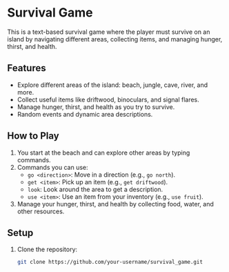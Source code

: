 # Survival Game

This is a text-based survival game where the player must survive on an island by navigating different areas, collecting items, and managing hunger, thirst, and health.

## Features
- Explore different areas of the island: beach, jungle, cave, river, and more.
- Collect useful items like driftwood, binoculars, and signal flares.
- Manage hunger, thirst, and health as you try to survive.
- Random events and dynamic area descriptions.

## How to Play
1. You start at the beach and can explore other areas by typing commands.
2. Commands you can use:
   - `go <direction>`: Move in a direction (e.g., `go north`).
   - `get <item>`: Pick up an item (e.g., `get driftwood`).
   - `look`: Look around the area to get a description.
   - `use <item>`: Use an item from your inventory (e.g., `use fruit`).
3. Manage your hunger, thirst, and health by collecting food, water, and other resources.

## Setup
1. Clone the repository:
   ```bash
   git clone https://github.com/your-username/survival_game.git

